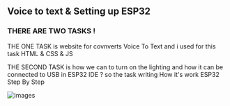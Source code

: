 ## Voice to text & Setting up ESP32

### THERE ARE TWO TASKS !
THE ONE TASK is website for covnverts Voice To Text and i used for this task  HTML & CSS & JS

THE SECOND TASK is how we can to turn on the lighting and how it can be connected to USB in ESP32 IDE ? so the task writing How it's work ESP32
Step By Step

![images](https://user-images.githubusercontent.com/108367513/179343149-ecf506c0-ef24-461b-bef4-416460b919e6.png)
